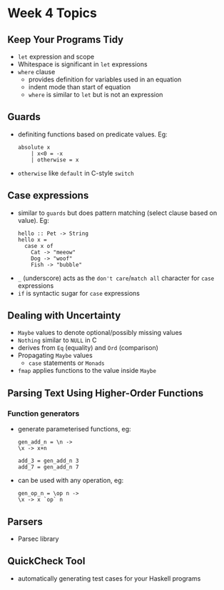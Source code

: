 # Week 4 Topics

## Keep Your Programs Tidy 

- `let` expression and scope
- Whitespace is significant in `let` expressions
- `where` clause
    * provides definition for variables used in an equation
    * indent mode than start of equation
    * `where` is similar to `let` but is not an expression


## Guards

- definiting functions based on predicate values. Eg:
    ```
    absolute x
        | x<0 = -x
        | otherwise = x
    ```
- `otherwise` like `default` in C-style `switch`

## Case expressions

- similar to `guards` but does pattern matching (select clause based on value). Eg:
    ```
    hello :: Pet -> String
    hello x = 
      case x of
        Cat -> "meeow"
        Dog -> "woof"
        Fish -> "bubble"
    ```
- `_` (underscore) acts as the `don't care`/`match all` character for `case` expressions
- `if` is syntactic sugar for `case` expressions

## Dealing with Uncertainty

- `Maybe` values to denote optional/possibly missing values
- `Nothing` similar to `NULL` in C
- derives from `Eq` (equality) and `Ord` (comparison)
- Propagating `Maybe` values
    * `case` statements or `Monads`
- `fmap` applies functions to the value inside `Maybe`

## Parsing Text Using Higher-Order Functions

### Function generators

- generate parameterised functions, eg:
    ```
    gen_add_n = \n ->
    \x -> x+n

    add_3 = gen_add_n 3
    add_7 = gen_add_n 7
    ```
- can be used with any operation, eg:
    ```
    gen_op_n = \op n ->
    \x -> x `op` n
    ```

## Parsers

- Parsec library

## QuickCheck Tool

- automatically generating test cases for your Haskell programs
